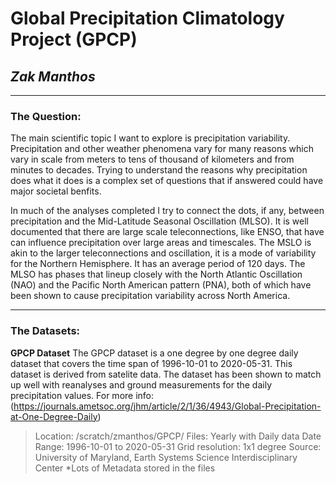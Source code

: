 # Global Precipitation Climatology Project (GPCP)
## *Zak Manthos*
***
### The Question:
The main scientific topic I want to explore is precipitation variability. Precipitation and other weather phenomena vary for many reasons which vary in scale from meters to tens of thousand of kilometers and from minutes to decades. Trying to understand the reasons why precipitation does what it does is a complex set of questions that if answered could have major societal benfits.

In much of the analyses completed I try to connect the dots, if any, between precipitation and the Mid-Latitude Seasonal Oscillation (MLSO). It is well documented that there are large scale teleconnections, like ENSO, that have can influence precipitation over large areas and timescales. The MSLO is akin to the larger teleconnections and oscillation, it is a mode of variability for the Northern Hemisphere. It has an average period of 120 days. The MLSO has phases that lineup closely with the North Atlantic Oscillation (NAO) and the Pacific North American pattern (PNA), both of which have been shown to cause precipitation variability across North America.

***

### The Datasets:
**GPCP Dataset**
The GPCP dataset is a one degree by one degree daily dataset that covers the time span of 1996-10-01 to 2020-05-31. This dataset is derived from satelite data. The dataset has been shown to match up well with reanalyses and ground measurements for the daily precipitation values. 
For more info: (https://journals.ametsoc.org/jhm/article/2/1/36/4943/Global-Precipitation-at-One-Degree-Daily)
    
>Location: /scratch/zmanthos/GPCP/
Files: Yearly with Daily data
Date Range: 1996-10-01 to 2020-05-31
Grid resolution: 1x1 degree
Source: University of Maryland, Earth Systems Science Interdisciplinary Center
*Lots of Metadata stored in the files
    
    
